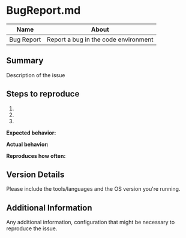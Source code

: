 # BugReport.md

| Name       |                About                 |
| ---------- | :----------------------------------: |
| Bug Report | Report a bug in the code environment |

## Summary

Description of the issue

## Steps to reproduce

1. <!-- First Step -->
2. <!-- Second Step -->
3. <!-- and so on… -->

**Expected behavior:**

<!-- What you expect to happen -->

**Actual behavior:**

<!-- What actually happens -->

**Reproduces how often:**

<!-- What actually happens -->

## Version Details

Please include the tools/languages and the OS version you're running.

## Additional Information

Any additional information, configuration that might be necessary to reproduce the issue.
